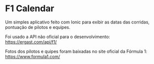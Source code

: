 # F1 Calendar
Um simples aplicativo feito com Ionic para exibir as datas das corridas, pontuação de pilotos e equipes.

Foi usado a API não oficial para o desenvolvimento: https://ergast.com/api/f1/

Fotos dos pilotos e quipes foram baixadas no site oficial da Fórmula 1: https://www.formula1.com/
